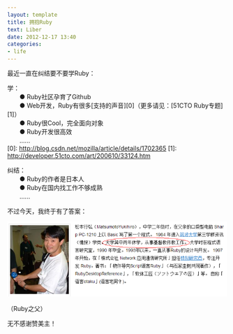 ```yaml
---
layout: template
title: 拥抱Ruby
text: Liber
date: 2012-12-17 13:40
categories:
- life
---
```

最近一直在纠结要不要学Ruby：  

学：  
　　● Ruby社区孕育了Github  
　　● Web开发，Ruby有很多[支持的声音][0]（更多请见：[51CTO Ruby专题][1]）  
　　● Ruby很Cool，完全面向对象  
　　● Ruby开发很高效  
　　......  
[0]: http://blog.csdn.net/mozilla/article/details/1702365
[1]: http://developer.51cto.com/art/200610/33124.htm

纠结：  
　　● Ruby的作者是日本人  
　　● Ruby在国内找工作不够成熟  
　　......  
  
不过今天，我终于有了答案：  

<img src="/images/ruby_father.png" />  

（Ruby之父）   

无不感谢赞美主！  

